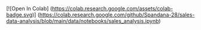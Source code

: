 [![Open In Colab] (https://colab.research.google.com/assets/colab-badge.svg)] (https://colab.research.google.com/github/Spandana-28/sales-data-analysis/blob/main/data/notebooks/sales_analysis.ipynb)
